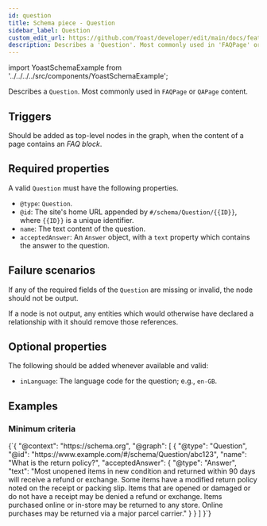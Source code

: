 ```yaml
---
id: question
title: Schema piece - Question
sidebar_label: Question
custom_edit_url: https://github.com/Yoast/developer/edit/main/docs/features/schema/pieces/question.md
description: Describes a 'Question'. Most commonly used in 'FAQPage' or 'QAPage' content.
---
```

import YoastSchemaExample from '../../../../src/components/YoastSchemaExample';

Describes a `Question`. Most commonly used in `FAQPage` or `QAPage` content.

## Triggers
Should be added as top-level nodes in the graph, when the content of a page contains an *FAQ block*.

## Required properties
A valid `Question` must have the following properties.

* `@type`: `Question`.
* `@id`: The site's home URL appended by `#/schema/Question/{{ID}}`, where `{{ID}}` is a unique identifier.
* `name`: The text content of the question.
* `acceptedAnswer`: An `Answer` object, with a `text` property which contains the answer to the question.

## Failure scenarios
If any of the required fields of the `Question` are missing or invalid, the node should not be output.

If a node is not output, any entities which would otherwise have declared a relationship with it should remove those references.

## Optional properties
The following should be added whenever available and valid:

* `inLanguage`: The language code for the question; e.g., `en-GB`.

## Examples

### Minimum criteria

<YoastSchemaExample>
{`{
      "@context": "https://schema.org",
      "@graph": [
          {
              "@type": "Question",
              "@id": "https://www.example.com/#/schema/Question/abc123",
              "name": "What is the return policy?",
              "acceptedAnswer": {
                  "@type": "Answer",
                  "text": "Most unopened items in new condition and returned within 90 days will receive a refund or exchange. Some items have a modified return policy noted on the receipt or packing slip. Items that are opened or damaged or do not have a receipt may be denied a refund or exchange. Items purchased online or in-store may be returned to any store. Online purchases may be returned via a major parcel carrier."
              }
          }
      ]
  }`}
</YoastSchemaExample>
